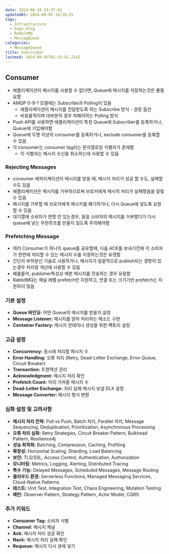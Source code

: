```yaml
---
date: 2024-08-10 23:37:42
updatedAt: 2024-09-05 10:28:25
tags:
  - Infrastructure
  - hugo_blog
  - RabbitMQ
  - MessagQueue
categories:
  - MessageQueue
title: Subscriber
lastmod: 2024-09-05T01:32:51.214Z
---
```

## Consumer

* 에플리케이션이 메시지를 사용할 수 없다면, Queue에 메시지를 저장하는것은 불필요함
* AMQP 0-9-1 모델에는 Subscribe과 Polling이 있음
  * 애플리케이션이 메시지를 전달받도록 하는 Subscribe 방식 - 권장 옵션
  * 비효율적이며 대부분의 경우 피해야하는 Polling 방식
* Push API를 사용하면 애플리케이션이 특정 Queue에 Subscriber를 등록하거나, Queue에 가입해야함
* Queue에 두명 이상의 consumer를 등록하거나, exclude consumer를 등록할 수 있음
* 각 consumer는 consumer tag라는 문자열로된 식별자가 존재함
  * 이 식별자는 메시지 수신을 취소하는데 사용할 수 있음

### Rejecting Messages

* consumer 애피리케이션이 메시지를 받을 때, 메시지 처리가 성공 할 수도, 실패할 수도 있음
* 애플리케이션은 메시지를 거부하므로써 브로커에게 메시직 처리가 실패했음을 알릴 수 있음
* 메시지를 거부할 때 브로커에게 메시지를 폐기하거나, 다시 Queue에 넣도록 요청할 수 있음
* 대기열에 소비자가 한명 만 있는경우, 동일 소비자의 메시지를 거부했다가 다시 queue에 넣는 무한루프를 만들지 않도록 주의해야함

### Prefetching Message

* 여러 Consumer가 하나의 queue를 공유할때, 다음 ACK를 보내기전에 각 소비자가 한번에 처리할 수 있는 메시지 수를 지정하는것은 유영함
* 간단히 부하분산 기술로 사용하거나, 메시지가 일괄적으로 publish되는 경항이 있는경우 처리량 개선에 사용할 수 있음
* 예를들어, publisher특성상 매분 메시지를 전송하는 경우 유용함
* RabbitMQ는 채널 레벨 prefetch만 지원하고, 연결 또는 크기기반 prefetch는 지원하지 않음

### 기본 설정

* **Queue 바인딩:** 어떤 Queue의 메시지를 받을지 설정
* **Message Listener:** 메시지를 받아 처리하는 메소드 구현
* **Container Factory:** 메시지 컨테이너 생성을 위한 팩토리 설정

### 고급 설정

* **Concurrency:** 동시에 처리할 메시지 수
* **Error Handling:** 오류 처리 (Retry, Dead-Letter Exchange, Error Queue, Circuit Breaker)
* **Transaction:** 트랜잭션 관리
* **Acknowledgment:** 메시지 처리 확인
* **Prefetch Count:** 미리 가져올 메시지 수
* **Dead-Letter Exchange:** 처리 실패 메시지 보낼 DLX 설정
* **Message Converter:** 메시지 형식 변환

### 심화 설정 및 고려사항

* **메시지 처리 전략:** Pull vs Push, Batch 처리, Parallel 처리, Message Sequencing, Deduplication, Prioritization, Asynchronous Processing
* **오류 처리 심화:** Retry Strategies, Circuit Breaker Pattern, Bulkhead Pattern, Resilience4j
* **성능 최적화:** Batching, Compression, Caching, Profiling
* **확장성:** Horizontal Scaling, Sharding, Load Balancing
* **보안:** TLS/SSL, Access Control, Authentication, Authorization
* **모니터링:** Metrics, Logging, Alerting, Distributed Tracing
* **특수 기능:** Delayed Messages, Scheduled Messages, Message Routing
* **클라우드 환경:** Serverless Functions, Managed Messaging Services, Cloud-Native Patterns
* **테스트:** Unit Test, Integration Test, Chaos Engineering, Mutation Testing
* **패턴:** Observer Pattern, Strategy Pattern, Actor Model, CQRS

### 추가 키워드

* **Consumer Tag:** 소비자 식별
* **Channel:** 메시지 채널
* **Ack:** 메시지 처리 성공 확인
* **Nack:** 메시지 처리 실패 확인
* **Requeue:** 메시지 다시 큐에 넣기
